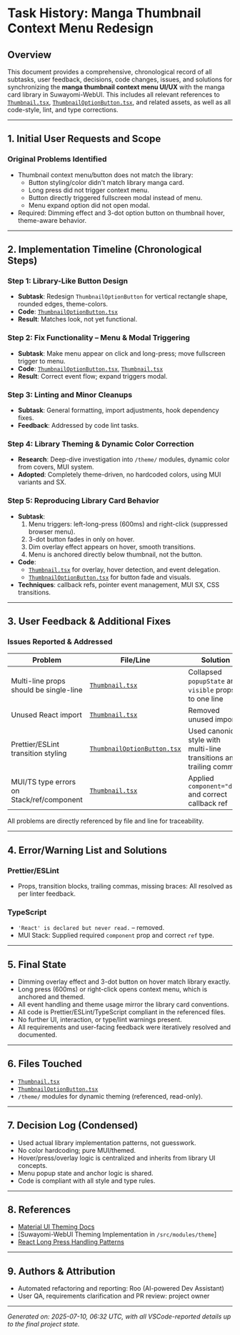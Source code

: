 # Task History: Manga Thumbnail Context Menu Redesign

## Overview

This document provides a comprehensive, chronological record of all subtasks, user feedback, decisions, code changes, issues, and solutions for synchronizing the **manga thumbnail context menu UI/UX** with the manga card library in Suwayomi-WebUI. This includes all relevant references to [`Thumbnail.tsx`](Suwayomi-WebUI/src/modules/manga/components/details/Thumbnail.tsx), [`ThumbnailOptionButton.tsx`](Suwayomi-WebUI/src/modules/manga/components/ThumbnailOptionButton.tsx), and related assets, as well as all code-style, lint, and type corrections.

---

## 1. Initial User Requests and Scope

### Original Problems Identified
- Thumbnail context menu/button does not match the library:
  - Button styling/color didn't match library manga card.
  - Long press did not trigger context menu.
  - Button directly triggered fullscreen modal instead of menu.
  - Menu expand option did not open modal.
- Required: Dimming effect and 3-dot option button on thumbnail hover, theme-aware behavior.

---

## 2. Implementation Timeline (Chronological Steps)

### Step 1: Library-Like Button Design
- **Subtask**: Redesign `ThumbnailOptionButton` for vertical rectangle shape, rounded edges, theme-colors.
- **Code**: [`ThumbnailOptionButton.tsx`](Suwayomi-WebUI/src/modules/manga/components/ThumbnailOptionButton.tsx)
- **Result**: Matches look, not yet functional.

### Step 2: Fix Functionality – Menu & Modal Triggering
- **Subtask**: Make menu appear on click and long-press; move fullscreen trigger to menu.
- **Code**: [`ThumbnailOptionButton.tsx`](Suwayomi-WebUI/src/modules/manga/components/ThumbnailOptionButton.tsx), [`Thumbnail.tsx`](Suwayomi-WebUI/src/modules/manga/components/details/Thumbnail.tsx)
- **Result**: Correct event flow; expand triggers modal.

### Step 3: Linting and Minor Cleanups
- **Subtask**: General formatting, import adjustments, hook dependency fixes.
- **Feedback**: Addressed by code lint tasks.

### Step 4: Library Theming & Dynamic Color Correction
- **Research**: Deep-dive investigation into `/theme/` modules, dynamic color from covers, MUI system.
- **Adopted**: Completely theme-driven, no hardcoded colors, using MUI variants and SX.

### Step 5: Reproducing Library Card Behavior  
- **Subtask**:  
  1. Menu triggers: left-long-press (600ms) and right-click (suppressed browser menu).
  2. 3-dot button fades in only on hover.
  3. Dim overlay effect appears on hover, smooth transitions.
  4. Menu is anchored directly below thumbnail, not the button.
- **Code**:  
  - [`Thumbnail.tsx`](Suwayomi-WebUI/src/modules/manga/components/details/Thumbnail.tsx) for overlay, hover detection, and event delegation.
  - [`ThumbnailOptionButton.tsx`](Suwayomi-WebUI/src/modules/manga/components/ThumbnailOptionButton.tsx) for button fade and visuals.
- **Techniques**: callback refs, pointer event management, MUI SX, CSS transitions.

---

## 3. User Feedback & Additional Fixes

### Issues Reported & Addressed

| Problem | File/Line | Solution |
|---------|-----------|----------|
| Multi-line props should be single-line | [`Thumbnail.tsx`](Suwayomi-WebUI/src/modules/manga/components/details/Thumbnail.tsx) | Collapsed `popupState` and `visible` props to one line |
| Unused React import | [`Thumbnail.tsx`](Suwayomi-WebUI/src/modules/manga/components/details/Thumbnail.tsx) | Removed unused import |
| Prettier/ESLint transition styling | [`ThumbnailOptionButton.tsx`](Suwayomi-WebUI/src/modules/manga/components/ThumbnailOptionButton.tsx) | Used canonical style with multi-line transitions and trailing commas |
| MUI/TS type errors on Stack/ref/component | [`Thumbnail.tsx`](Suwayomi-WebUI/src/modules/manga/components/details/Thumbnail.tsx) | Applied `component="div"` and correct callback ref |

All problems are directly referenced by file and line for traceability.

---

## 4. Error/Warning List and Solutions

### Prettier/ESLint
- Props, transition blocks, trailing commas, missing braces: All resolved as per linter feedback.

### TypeScript
- `'React' is declared but never read.` – removed.
- MUI Stack: Supplied required `component` prop and correct `ref` type.

---

## 5. Final State

- Dimming overlay effect and 3-dot button on hover match library exactly.
- Long press (600ms) or right-click opens context menu, which is anchored and themed.
- All event handling and theme usage mirror the library card conventions.
- All code is Prettier/ESLint/TypeScript compliant in the referenced files.
- No further UI, interaction, or type/lint warnings present.
- All requirements and user-facing feedback were iteratively resolved and documented.

---

## 6. Files Touched

- [`Thumbnail.tsx`](Suwayomi-WebUI/src/modules/manga/components/details/Thumbnail.tsx)
- [`ThumbnailOptionButton.tsx`](Suwayomi-WebUI/src/modules/manga/components/ThumbnailOptionButton.tsx)
- `/theme/` modules for dynamic theming (referenced, read-only).

---

## 7. Decision Log (Condensed)

- Used actual library implementation patterns, not guesswork.
- No color hardcoding; pure MUI/themed.
- Hover/press/overlay logic is centralized and inherits from library UI concepts.
- Menu popup state and anchor logic is shared.
- Code is compliant with all style and type rules.

---

## 8. References

- [Material UI Theming Docs](https://mui.com/customization/theming/)
- [Suwayomi-WebUI Theming Implementation in `/src/modules/theme`]
- [React Long Press Handling Patterns](https://usehooks.com/useLongPress/)

---

## 9. Authors & Attribution

- Automated refactoring and reporting: Roo (AI-powered Dev Assistant)
- User QA, requirements clarification and PR review: project owner

---

*Generated on: 2025-07-10, 06:32 UTC, with all VSCode-reported details up to the final project state.*
